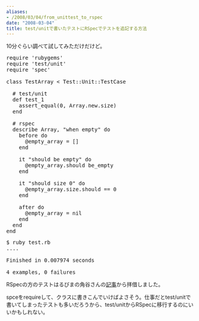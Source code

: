 ```yaml
---
aliases:
- /2008/03/04/from_unittest_to_rspec
date: "2008-03-04"
title: test/unitで書いたテストにRSpecでテストを追記する方法
---
```

10分ぐらい調べて試してみただけだけど。

<pre lang="ruby">
require 'rubygems'
require 'test/unit'
require 'spec'

class TestArray < Test::Unit::TestCase

  # test/unit
  def test_1
    assert_equal(0, Array.new.size)
  end

  # rspec
  describe Array, "when empty" do
    before do
      @empty_array = []
    end

    it "should be empty" do
      @empty_array.should be_empty
    end

    it "should size 0" do
      @empty_array.size.should == 0
    end

    after do
      @empty_array = nil
    end
  end
end
</pre>

<pre lang="bash">
$ ruby test.rb
....

Finished in 0.007974 seconds

4 examples, 0 failures
</pre>

RSpecの方のテストはるびまの角谷さんの<a href="http://jp.rubyist.net/magazine/?0021-Rspec">記事</a>から拝借しました。

spceをrequireして、クラスに書きこんでいけばよさそう。仕事だとtest/unitで書いてしまったテストも多いだろうから、test/unitからRSpecに移行するのにいいかもしれない。